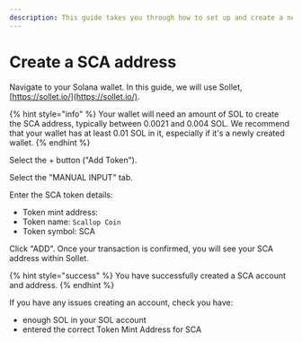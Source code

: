 ```yaml
---
description: This guide takes you through how to set up and create a new SCA address.
---
```


# Create a SCA address



Navigate to your Solana wallet. In this guide, we will use Sollet, [https://sollet.io/](https://sollet.io/).

{% hint style="info" %}
Your wallet will need an amount of SOL to create the SCA address, typically between 0.0021 and 0.004 SOL. We recommend that your wallet has at least 0.01 SOL in it, especially if it's a newly created wallet.
{% endhint %}

Select the + button \("Add Token"\).

Select the "MANUAL INPUT" tab.

Enter the SCA token details:

* Token mint address: 
* Token name: `Scallop Coin`
* Token symbol: SCA

Click "ADD". Once your transaction is confirmed, you will see your SCA address within Sollet.

{% hint style="success" %}
You have successfully created a SCA account and address.
{% endhint %}

If you have any issues creating an account, check you have:

* enough SOL in your SOL account
* entered the correct Token Mint Address for SCA

